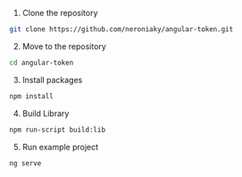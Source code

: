 1. Clone the repository
```bash
git clone https://github.com/neroniaky/angular-token.git
```

2. Move to the repository
```bash
cd angular-token
```

3. Install packages
```bash
npm install
```

4. Build Library
```bash
npm run-script build:lib
```

5. Run example project
```bash
ng serve
```
